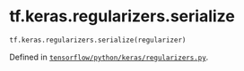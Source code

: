 <div itemscope itemtype="http://developers.google.com/ReferenceObject">
<meta itemprop="name" content="tf.keras.regularizers.serialize" />
<meta itemprop="path" content="Stable" />
</div>

# tf.keras.regularizers.serialize

``` python
tf.keras.regularizers.serialize(regularizer)
```



Defined in [`tensorflow/python/keras/regularizers.py`](/code/stable/tensorflow/python/keras/regularizers.py).

